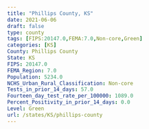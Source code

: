 ```yaml
---
title: "Phillips County, KS"
date: 2021-06-06
draft: false
type: county
tags: [FIPS:20147.0,FEMA:7.0,Non-core,Green]
categories: [KS]
County: Phillips County
State: KS
FIPS: 20147.0
FEMA_Region: 7.0
Population: 5234.0
NCHS_Urban_Rural_Classification: Non-core
Tests_in_prior_14_days: 57.0
Fourteen_day_test_rate_per_100000: 1089.0
Percent_Positivity_in_prior_14_days: 0.0
Level: Green
url: /states/KS/phillips-county
---
```



